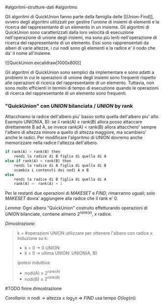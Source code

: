 #algoritmi-strutture-dati  #algoritmo 

Gli algoritmi di QuickUnion fanno parte della famiglia delle [[Union-Find]], ovvero degli algoritmi utilizzati per gestire l'unione di insiemi di elementi e la ricerca del rappresentante di un elemento in un insieme. Gli algoritmi di QuickUnion sono caratterizzati dalla loro velocità di esecuzione nell'operazione di unione degli insiemi, ma sono più lenti nell'operazione di ricerca del rappresentante di un elemento. Essi sono rapprensentati da alberi di varie altezze, i cui nodi sono gli elementi e la radice e' il nodo che da' il nome all'insieme.

![[QuickUnion.excalidraw|1000x800]]

Gli algoritmi di QuickUnion sono semplici da implementare e sono adatti a problemi in cui le operazioni di unione degli insiemi sono frequenti rispetto alle operazioni di ricerca del rappresentante di un elemento. Tuttavia, non sono molto efficienti in termini di tempo di esecuzione quando le operazioni di ricerca del rappresentante di un elemento sono frequenti.

### "QuickUnion" con *UNION* bilanciata / *UNION* by rank

Attacchiamo la radice dell'albero piu' basso sotto quella dell'albero piu' alto.
Esempio UNION(A, B): se il rank(A) $\ge$ rank(B) allora posso attaccare direttamente B ad A, se invece rank(A) $\lt$ rank(B) allora attacchero' sempre l'albero di altezza minore a quello di altezza maggiore, ma scambiero' anche le radici.
Per modificare l'algoritmo di UNION dovremo anche memorizzare nella radice l'altezza dell'albero.

```python
if rank(A) > rank(B) then
	rendi la radice di B figlia di quella di A
else if rank(A) < rank(B) then
	rendi la radice di A figlia di quella di B
	scambia i contenuti dei nodi A e B
else
	rendi la radice di B figlia di quella di A
	rank(A) <- rank(A) + 1
```

Per le restanti due operazioni di _MAKESET_ e _FIND_, rimarranno uguali; solo _MAKESET_ dovra' aggiungere alla radice che il rank e' 0.

_Lemma_: Ogni albero "QuickUnion" costruito effetturando operazioni di _UNION_ bilanciate, contiene almeno $2^{rank(x)}$, $x$ radice.

_Dimostrazione_: 

> k = \#operazioni UNION utilizzare per ottenere l'albero con radice $x$.
> Induzione su k:
> - k = 0 -> 0 UNION
> - k $>$ 0 -> ultima UNION: UNION(A, B)
>
> ipotesi induttiva:
> - nodi(A) $\ge$ $2^{rank(A)}$  
> - nodi(B) $\ge$ $2^{rank(B)}$  

#TODO finire dimostrazione

_Corollario_: n nodi -> altezza $\le$ $log_{2}n$
=> _FIND_ usa tempo $O(log(n))$
